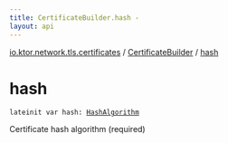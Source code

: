 ```yaml
---
title: CertificateBuilder.hash - 
layout: api
---
```


<div class='api-docs-breadcrumbs'><a href="../index.html">io.ktor.network.tls.certificates</a> / <a href="index.html">CertificateBuilder</a> / <a href="./hash.html">hash</a></div>

# hash

<div class="signature"><code><span class="keyword">lateinit</span> <span class="keyword">var </span><span class="identifier">hash</span><span class="symbol">: </span><a href="../../io.ktor.network.tls.extensions/-hash-algorithm/index.html"><span class="identifier">HashAlgorithm</span></a></code></div>

Certificate hash algorithm (required)

